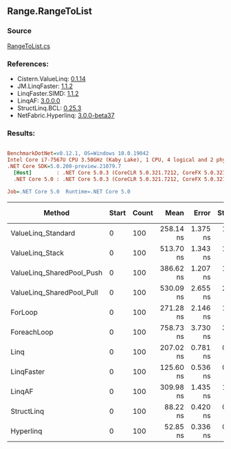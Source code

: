 ﻿## Range.RangeToList

### Source
[RangeToList.cs](../LinqBenchmarks/Range/RangeToList.cs)

### References:
- Cistern.ValueLinq: [0.1.14](https://www.nuget.org/packages/Cistern.ValueLinq/0.1.14)
- JM.LinqFaster: [1.1.2](https://www.nuget.org/packages/JM.LinqFaster/1.1.2)
- LinqFaster.SIMD: [1.1.2](https://www.nuget.org/packages/LinqFaster.SIMD/1.0.3)
- LinqAF: [3.0.0.0](https://www.nuget.org/packages/LinqAF/3.0.0.0)
- StructLinq.BCL: [0.25.3](https://www.nuget.org/packages/StructLinq.BCL/0.25.3)
- NetFabric.Hyperlinq: [3.0.0-beta37](https://www.nuget.org/packages/NetFabric.Hyperlinq/3.0.0-beta37)

### Results:
``` ini

BenchmarkDotNet=v0.12.1, OS=Windows 10.0.19042
Intel Core i7-7567U CPU 3.50GHz (Kaby Lake), 1 CPU, 4 logical and 2 physical cores
.NET Core SDK=5.0.200-preview.21079.7
  [Host]        : .NET Core 5.0.3 (CoreCLR 5.0.321.7212, CoreFX 5.0.321.7212), X64 RyuJIT
  .NET Core 5.0 : .NET Core 5.0.3 (CoreCLR 5.0.321.7212, CoreFX 5.0.321.7212), X64 RyuJIT

Job=.NET Core 5.0  Runtime=.NET Core 5.0  

```
|                    Method | Start | Count |      Mean |    Error |   StdDev | Ratio | RatioSD |  Gen 0 | Gen 1 | Gen 2 | Allocated |
|-------------------------- |------ |------ |----------:|---------:|---------:|------:|--------:|-------:|------:|------:|----------:|
|        ValueLinq_Standard |     0 |   100 | 258.14 ns | 1.375 ns | 1.219 ns |  0.95 |    0.01 | 0.2179 |     - |     - |     456 B |
|           ValueLinq_Stack |     0 |   100 | 513.70 ns | 1.343 ns | 1.190 ns |  1.89 |    0.01 | 0.3319 |     - |     - |     696 B |
| ValueLinq_SharedPool_Push |     0 |   100 | 386.62 ns | 1.207 ns | 1.008 ns |  1.43 |    0.01 | 0.2179 |     - |     - |     456 B |
| ValueLinq_SharedPool_Pull |     0 |   100 | 530.09 ns | 2.655 ns | 2.354 ns |  1.95 |    0.02 | 0.2174 |     - |     - |     456 B |
|                   ForLoop |     0 |   100 | 271.28 ns | 2.146 ns | 1.902 ns |  1.00 |    0.00 | 0.5660 |     - |     - |    1184 B |
|               ForeachLoop |     0 |   100 | 758.73 ns | 3.730 ns | 3.306 ns |  2.80 |    0.03 | 0.5922 |     - |     - |    1240 B |
|                      Linq |     0 |   100 | 207.02 ns | 0.781 ns | 0.730 ns |  0.76 |    0.01 | 0.2370 |     - |     - |     496 B |
|                LinqFaster |     0 |   100 | 125.60 ns | 0.536 ns | 0.501 ns |  0.46 |    0.00 | 0.4206 |     - |     - |     880 B |
|                    LinqAF |     0 |   100 | 309.98 ns | 1.435 ns | 1.272 ns |  1.14 |    0.01 | 0.2179 |     - |     - |     456 B |
|                StructLinq |     0 |   100 |  88.22 ns | 0.420 ns | 0.351 ns |  0.33 |    0.00 | 0.2180 |     - |     - |     456 B |
|                 Hyperlinq |     0 |   100 |  52.85 ns | 0.336 ns | 0.280 ns |  0.19 |    0.00 | 0.2180 |     - |     - |     456 B |
